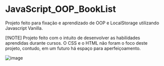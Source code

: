 # JavaScript_OOP_BookList
Projeto feito para fixação e aprendizado de OOP e LocalStorage utilizando Javascript Vanilla.

[!NOTE]
Projeto feito com o intuito de desenvolver as habilidades aprendidas durante cursos.
O CSS e o HTML não foram o foco deste projeto, contudo, em um futuro há espaço para aperfeiçoamento.

![image](https://user-images.githubusercontent.com/102185385/197553296-ee91d57e-0ee0-45f2-974d-4dbec3a5bf10.png)
